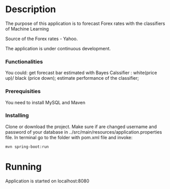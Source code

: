 # Description


The purpose of this application is to forecast Forex rates with the classifiers of Machine Learning


Source of the Forex rates - Yahoo.

The application is under continuous development.



### Functionalities

You could:
    get forecast bar estimated with Bayes Calssifier : white(price up)/ black (price down);
    estimate performance of the classifier;




### Prerequisities

You need to install MySQL and Maven



### Installing

Clone or download the project. Make sure if are changed username and password of your database in ../src/main/resources/application.properties file.
In terminal go to the folder with pom.xml file and invoke:



```
mvn spring-boot:run
```


# Running

Application is started on localhost:8080






